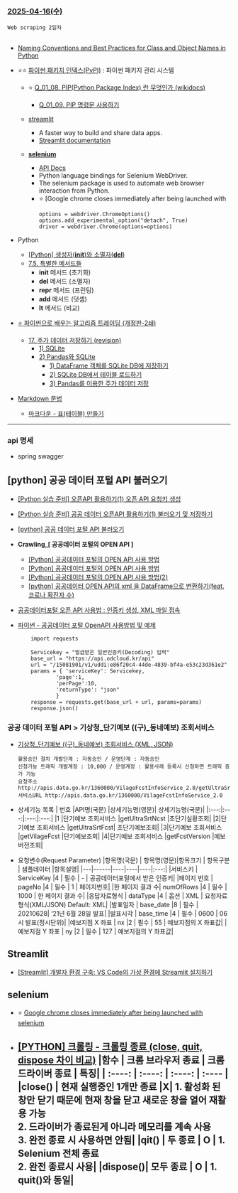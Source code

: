### [2025-04-16(수)](https://github.com/NAM-IL/Python_Basic/blob/main/%EC%88%98%EC%97%85%EB%82%B4%EC%9A%A9/04%EC%9B%94/2025-04-16.md)
```
Web scraping 2일차
```
##
- [Naming Conventions and Best Practices for Class and Object Names in Python](https://llego.dev/posts/python-naming-conventions-and-best-practices-for-class-and-object-names/)
- ⭐⭐ [파이썬 패키지 인덱스(PyPI)](https://pypi.org/) : 파이썬 패키지 관리 시스템
    - ⭐ [Q_01_08. PIP(Python Package Index) 란 무엇인가 (wikidocs)](https://wikidocs.net/253762)
        - [Q_01_09. PIP 명령문 사용하기](https://wikidocs.net/253761)

    - [streamlit](https://pypi.org/project/streamlit/)
        - A faster way to build and share data apps.
        - [Streamlit documentation](https://docs.streamlit.io/)
    - [**selenium**](https://pypi.org/project/selenium/)
        - [API Docs](https://www.selenium.dev/selenium/docs/api/py/api.html)
        - Python language bindings for Selenium WebDriver.
        - The selenium package is used to automate web browser interaction from Python.
        - ⭐ [Google chrome closes immediately after being launched with
            ```
            options = webdriver.ChromeOptions()
            options.add_experimental_option("detach", True)
            driver = webdriver.Chrome(options=options)
            ```
- Python
    - [[Python] 생성자(__init__)와 소멸자(__del__)](https://ssnotebook.tistory.com/entry/%EC%83%9D%EC%84%B1%EC%9E%90init%EC%86%8C%EB%A9%B8%EC%9E%90del)
    - [7.5. 특별한 메서드들](https://wikidocs.net/89)
        - __init__ 메서드 (초기화)
        - __del__ 메서드 (소멸자)
        - __repr__ 메서드 (프린팅)
        - __add__ 메서드 (덧셈)
        - __lt__ 메서드 (비교)

- [⭐ 파이썬으로 배우는 알고리즘 트레이딩 (개정판-2쇄)](https://wikidocs.net/book/110)
    - [17. 주가 데이터 저장하기 (revision)](https://wikidocs.net/2877)
        - [1) SQLite](https://wikidocs.net/5326)
        - [2) Pandas와 SQLite](https://wikidocs.net/5331)
            - [1) DataFrame 객체를 SQLite DB에 저장하기](https://wikidocs.net/5332)
            - [2) SQLite DB에서 테이블 로드하기](https://wikidocs.net/5333)
            - [3) Pandas를 이용한 주가 데이터 저장](https://wikidocs.net/5753)
- [Markdown 문법](https://gist.github.com/yunwoong7/83246af10e1831233a870c26104e4a1f)
    - [마크다운 - 표(테이블) 만들기](https://inasie.github.io/it%EC%9D%BC%EB%B0%98/%EB%A7%88%ED%81%AC%EB%8B%A4%EC%9A%B4-%ED%91%9C-%EB%A7%8C%EB%93%A4%EA%B8%B0/)
---

### api 명세
- spring swagger


## [python] 공공 데이터 포털 API 불러오기
- [[Python 실습 준비] 오픈API 활용하기(1) 오픈 API 요청키 생성](https://james-choi88.tistory.com/55)
- [[Python 실습 준비] 공공 데이터 오픈API 활용하기(1) 불러오기 및 저장하기](https://james-choi88.tistory.com/56)
- [[python] 공공 데이터 포털 API 불러오기](https://coding-potato.tistory.com/8)
- **Crawling_[ 공공데이터 포털의 OPEN API ]**
    - [[Python] 공공데이터 포털의 OPEN API 사용 방법](https://wonhwa.tistory.com/5)
    - [[Python] 공공데이터 포털의 OPEN API 사용 방법](https://wonhwa.tistory.com/5)
    - [[Python] 공공데이터 포털의 OPEN API 사용 방법(2)](https://wonhwa.tistory.com/9)
    - [[python] 공공데이터 OPEN API의 xml 을 DataFrame으로 변환하기(feat. 코로나 확진자 수)](https://wonhwa.tistory.com/16)
- [공공데이터포털 오픈 API 사용법 : 인증키 생성, XML 파일 접속](https://bigdata-doctrine.tistory.com/16)
- [파이썬 - 공공데이터 포털 OpenAPI 사용방법 및 예제](https://kadosholy.tistory.com/196)

    ```
        import requests

        Servicekey = "발급받은 일반인증키(Decoding) 입력"
        base_url = "https://api.odcloud.kr/api"
        url = "/15081901/v1/uddi:e86f20c4-44de-4839-bf4a-e53c23d361e2"
        params = { 'serviceKey': Servicekey,
                'page':1,
                'perPage':10,
                'returnType': "json"
                }
        response = requests.get(base_url + url, params=params)
        response.json()
    ```

### 공공 데이터 포털 API > 기상청_단기예보 ((구)_동네예보) 조회서비스
- [기상청_단기예보 ((구)_동네예보) 조회서비스
 (XML, JSON)](https://www.data.go.kr/data/15084084/openapi.do)
    ```
    활용승인 절차 개발단계 : 자동승인 / 운영단계 : 자동승인
    신청가능 트래픽 개발계정 : 10,000 / 운영계정 : 활용사례 등록시 신청하면 트래픽 증가 가능
    요청주소 http://apis.data.go.kr/1360000/VilageFcstInfoService_2.0/getUltraSrtNcst
    서비스URL http://apis.data.go.kr/1360000/VilageFcstInfoService_2.0
    ```
- 상세기능 목록
   | 번호	|API명(국문)	|상세기능명(영문)|	상세기능명(국문)|
   |:---:|:---:|:---:|:---:|
   |1 |단기예보 조회서비스	|getUltraSrtNcst	|초단기실황조회|
   |2|단기예보 조회서비스	|getUltraSrtFcst|	초단기예보조회|
   |3|단기예보 조회서비스	|getVilageFcst	|단기예보조회|
   |4|단기예보 조회서비스	|getFcstVersion	|예보버전조회|


- 요청변수(Request Parameter)
    |항목명(국문)	   |    항목명(영문)|항목크기	 |    항목구분	|    샘플데이터	|항목설명|
    |---|------|----|----|----|:---:|
    |서비스키	       |    ServiceKey	 |4	  |  필수	|   -	    |  공공데이터포털에서 받은 인증키|
    |페이지 번호	   |    pageNo	     |4	  |  필수	|   1	    |  페이지번호|
    |한 페이지 결과 수|     numOfRows	 |4	  |  필수	|   1000	|      한 페이지 결과 수|
    |응답자료형식	   |     dataType	 |4	  |  옵션	|   XML	    |  요청자료형식(XML/JSON) Default: XML|
    |발표일자	       |    base_date	 |8	  |  필수	|   20210628|	‘21년 6월 28일 발표|
    |발표시각	       |    base_time	 |4	  |  필수	|   0600	|  06시 발표(정시단위)|
    |예보지점 X 좌표	|    nx	         |2	  |  필수	|   55	    |  예보지점의 X 좌표값|
    |예보지점 Y 좌표	|    ny	         |2	  |  필수	|   127	    |  예보지점의 Y 좌표값|

 ## Streamlit
 - [[Streamlit] 개발자 환경 구축: VS Code의 가상 환경에 Streamlit 설치하기](https://isaac-christian.tistory.com/entry/Streamlit-%EA%B0%9C%EB%B0%9C%EC%9E%90-%ED%99%98%EA%B2%BD-%EA%B5%AC%EC%B6%95-VS-Code%EC%9D%98-%EA%B0%80%EC%83%81-%ED%99%98%EA%B2%BD%EC%97%90-Streamlit-%EC%84%A4%EC%B9%98%ED%95%98%EA%B8%B0)



## selenium
- ⭐ [Google chrome closes immediately after being launched with selenium](https://stackoverflow.com/questions/47508518/google-chrome-closes-immediately-after-being-launched-with-selenium)
- [[PYTHON] 크롤링 - 크롤링 종료 (close, quit, dispose 차이 비교)](https://ssoondata.tistory.com/132)
    |함수	|    크롬 브라우저 종료	             | 크롬 드라이버 종료	|    특징|
    | :----: | :----: | :----: | :---- |
    |close()	|    현재 실행중인 1개만 종료	|X| 1. 활성화 된 창만 닫기 때문에 현재  창을 닫고 새로운 창을 열어 재활용 가능<br/>2. 드라이버가 종료된게 아니라 메모리를 계속   사용<br/>3. 완전 종료 시 사용하면 안됨|
    |qit()	   | 두 종료	|                  O	     |           1.     Selenium 전체 종료<br/>2. 완전 종료시 사용|
    |dispose()|	모두 종료	    |            O	       |         1. quit()와    동일|
    ---